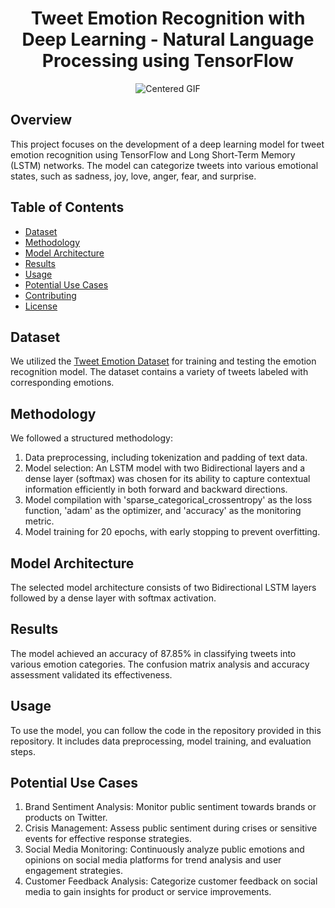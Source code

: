 
<h1 align="center" id="title">Tweet Emotion Recognition with Deep Learning - Natural Language Processing using TensorFlow</h1>

<div align="center">
  <img src="https://www.icegif.com/wp-content/uploads/2022/03/icegif-784.gif" alt="Centered GIF">
</div>


## Overview

This project focuses on the development of a deep learning model for tweet emotion recognition using TensorFlow and Long Short-Term Memory (LSTM) networks. The model can categorize tweets into various emotional states, such as sadness, joy, love, anger, fear, and surprise.

## Table of Contents

- [Dataset](#dataset)
- [Methodology](#methodology)
- [Model Architecture](#model-architecture)
- [Results](#results)
- [Usage](#usage)
- [Potential Use Cases](#potential-use-cases)
- [Contributing](#contributing)
- [License](#license)

## Dataset

We utilized the [Tweet Emotion Dataset](https://github.com/dair-ai/emotion_dataset) for training and testing the emotion recognition model. The dataset contains a variety of tweets labeled with corresponding emotions.

## Methodology

We followed a structured methodology:

1. Data preprocessing, including tokenization and padding of text data.
2. Model selection: An LSTM model with two Bidirectional layers and a dense layer (softmax) was chosen for its ability to capture contextual information efficiently in both forward and backward directions.
3. Model compilation with 'sparse_categorical_crossentropy' as the loss function, 'adam' as the optimizer, and 'accuracy' as the monitoring metric.
4. Model training for 20 epochs, with early stopping to prevent overfitting.

## Model Architecture

The selected model architecture consists of two Bidirectional LSTM layers followed by a dense layer with softmax activation.

## Results

The model achieved an accuracy of 87.85% in classifying tweets into various emotion categories. The confusion matrix analysis and accuracy assessment validated its effectiveness.

## Usage

To use the model, you can follow the code in the repository provided in this repository. It includes data preprocessing, model training, and evaluation steps.

## Potential Use Cases

1. Brand Sentiment Analysis: Monitor public sentiment towards brands or products on Twitter.
2. Crisis Management: Assess public sentiment during crises or sensitive events for effective response strategies.
3. Social Media Monitoring: Continuously analyze public emotions and opinions on social media platforms for trend analysis and user engagement strategies.
4. Customer Feedback Analysis: Categorize customer feedback on social media to gain insights for product or service improvements.




